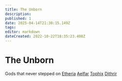 ```yaml
---
title: The Unborn
description: 
published: 1
date: 2025-04-14T21:30:15.149Z
tags: 
editor: markdown
dateCreated: 2022-10-22T18:35:23.408Z
---
```


# The Unborn
Gods that never stepped on [Etheria](/etheria.md)
[Aelfar](/being/deity/aelfar.md)
[Tophix](/being/deity/tophix.md)
[Dithrir](/being/deity/dithrir.md)
